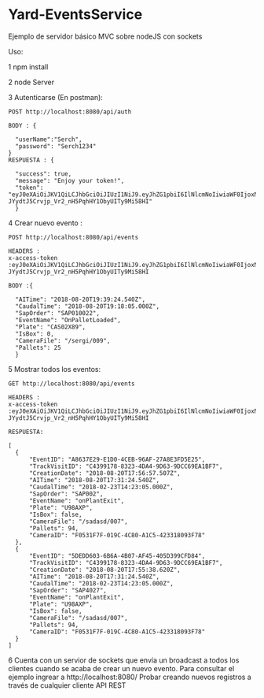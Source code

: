 # Yard-EventsService

Ejemplo de servidor básico MVC sobre nodeJS con sockets

Uso:

  1 npm install
  
  2 node Server
  
  3 Autenticarse (En postman):
  
    POST http://localhost:8080/api/auth
    
    BODY : {
    
      "userName":"Serch", 
      "password": "Serch1234"
    }
    RESPUESTA : {
    
      "success": true,
      "message": "Enjoy your token!",
      "token": "eyJ0eXAiOiJKV1QiLCJhbGciOiJIUzI1NiJ9.eyJhZG1pbiI6IlNlcmNoIiwiaWF0IjoxNTM0Nzk0NzI5LCJleHAiOjE1MzQ4ODExMjl9.cW-JYydtJ5Crvjp_Vr2_nH5PqhHY1ObyUITy9Mi58HI"
      }
  4 Crear nuevo evento :
  
    POST http://localhost:8080/api/events
    
    HEADERS :
    x-access-token :eyJ0eXAiOiJKV1QiLCJhbGciOiJIUzI1NiJ9.eyJhZG1pbiI6IlNlcmNoIiwiaWF0IjoxNTM0Nzk0NzI5LCJleHAiOjE1MzQ4ODExMjl9.cW-JYydtJ5Crvjp_Vr2_nH5PqhHY1ObyUITy9Mi58HI
    
    BODY :{
      
      "AITime": "2018-08-20T19:39:24.540Z",
      "CaudalTime": "2018-08-20T19:18:05.000Z",
      "SapOrder": "SAP010022",
      "EventName": "OnPalletLoaded",
      "Plate": "CAS02X89",
      "IsBox": 0,
      "CameraFile": "/sergi/009",
      "Pallets": 25
      }
      
  5 Mostrar todos los eventos:
  
    GET http://localhost:8080/api/events
  
    HEADERS :
    x-access-token :eyJ0eXAiOiJKV1QiLCJhbGciOiJIUzI1NiJ9.eyJhZG1pbiI6IlNlcmNoIiwiaWF0IjoxNTM0Nzk0NzI5LCJleHAiOjE1MzQ4ODExMjl9.cW-JYydtJ5Crvjp_Vr2_nH5PqhHY1ObyUITy9Mi58HI
  
    RESPUESTA:
 
    [
      {
          "EventID": "A8637E29-E1D0-4CEB-96AF-27A8E3FD5E25",
          "TrackVisitID": "C4399178-8323-4DA4-9D63-9DCC69EA1BF7",
          "CreationDate": "2018-08-20T17:56:57.507Z",
          "AITime": "2018-08-20T17:31:24.540Z",
          "CaudalTime": "2018-02-23T14:23:05.000Z",
          "SapOrder": "SAP002",
          "EventName": "onPlantExit",
          "Plate": "U98AXP",
          "IsBox": false,
          "CameraFile": "/sadasd/007",
          "Pallets": 94,
          "CameraID": "F0531F7F-019C-4C80-A1C5-423318093F78"
      },
      {
          "EventID": "5DEDD603-6B6A-4B07-AF45-405D399CFD84",
          "TrackVisitID": "C4399178-8323-4DA4-9D63-9DCC69EA1BF7",
          "CreationDate": "2018-08-20T17:55:38.620Z",
          "AITime": "2018-08-20T17:31:24.540Z",
          "CaudalTime": "2018-02-23T14:23:05.000Z",
          "SapOrder": "SAP4027",
          "EventName": "onPlantExit",
          "Plate": "U98AXP",
          "IsBox": false,
          "CameraFile": "/sadasd/007",
          "Pallets": 94,
          "CameraID": "F0531F7F-019C-4C80-A1C5-423318093F78"
      }
    ]
    
   6 Cuenta con un servior de sockets que envía un broadcast a todos los clientes cuando se acaba de crear un nuevo evento.
    Para consultar el ejemplo ingrear a http://localhost:8080/
    Probar creando nuevos registros a través de cualquier cliente API REST
  

